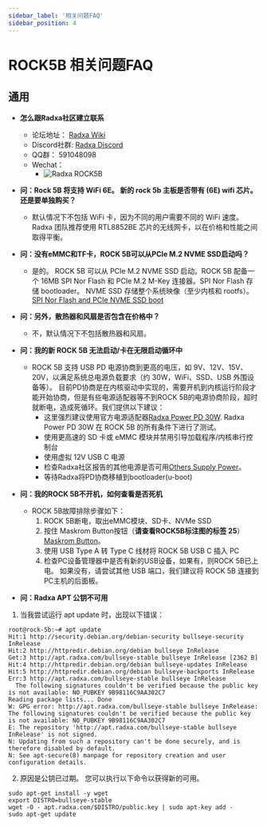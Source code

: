 ```yaml
---
sidebar_label: '相关问题FAQ'
sidebar_position: 4
---
```


# ROCK5B 相关问题FAQ

## 通用

- **怎么跟Radxa社区建立联系**
	* 论坛地址： [Radxa Wiki](http://forum.radxa.com)
	* Discord社群: [Radxa Discord](https://rock.sh/go)
	* QQ群： 591048098
	* Wechat： 
		- ![Radxa ROCK5B](/zh/img/wechat_group/ROCK5B.png)

- **问：Rock 5B 将支持 WiFi 6E。 新的 rock 5b 主板是否带有 (6E) wifi 芯片。 还是要单独购买？**

	* 默认情况下不包括 WiFi 卡，因为不同的用户需要不同的 WiFi 速度。 Radxa 团队推荐使用 RTL8852BE 芯片的无线网卡，以在价格和性能之间取得平衡。

- **问：没有eMMC和TF卡，ROCK 5B可以从PCIe M.2 NVME SSD启动吗？**

	* 是的。 ROCK 5B 可以从 PCIe M.2 NVME SSD 启动。ROCK 5B 配备一个 16MB SPI Nor Flash 和 PCIe M.2 M-Key 连接器。SPI Nor Flash 存储 bootloader。 NVME SSD 存储整个系统映像（至少内核和 rootfs）。[SPI Nor Flash and PCIe NVME SSD boot](./advanced/spi-nvme-boot)

- **问：另外，散热器和风扇是否包含在价格中？**
	
	* 不，默认情况下不包括散热器和风扇。

- **问：我的新 ROCK 5B 无法启动/卡在无限启动循环中**
	
	* ROCK 5B 支持 USB PD 电源协商到更高的电压，如 9V、12V、15V、20V，以满足系统总电源负载要求（约 30W，WiFi、SSD、USB 外围设备等）。 目前PD协商是在内核驱动中实现的，需要开机到内核运行阶段才能开始协商，但是有些电源适配器等不到ROCK 5B的电源协商阶段，超时就断电，造成死循环。我们提供以下建议：
		- 这里强烈建议使用官方电源适配器[Radxa Power PD 30W](../../accessories/pd_30w). Radxa Power PD 30W 在 ROCK 5B 的所有条件下进行了测试。
		- 使用更高速的 SD 卡或 eMMC 模块并禁用引导加载程序/内核串行控制台
		- 使用虚拟 12V USB C 电源
		- 检查Radxa社区报告的其他电源是否可用[Others Supply Power](./accessories/support_accessories)。
		- 等待Radxa将PD协商移植到bootloader(u-boot)

- **问：我的ROCK 5B不开机，如何查看是否死机**

	* ROCK 5B故障排除步骤如下：
		1. ROCK 5B断电，取出eMMC模块、SD卡、NVMe SSD
		2. 按住 Maskrom Button按钮（**请查看ROCK5B标注图的标签 25**）[Maskrom Button](./intro)。
		3. 使用 USB Type A 转 Type C 线材将 ROCK 5B USB C 插入 PC
		4. 检查PC设备管理器中是否有新的USB设备，如果有，则ROCK 5B已上电。 如果没有，请尝试其他 USB 端口，我们建议将 ROCK 5B 连接到 PC主机的后面板。

- **问：Radxa APT 公钥不可用**

1. 当我尝试运行 apt update 时，出现以下错误：

```
root@rock-5b:~# apt update
Hit:1 http://security.debian.org/debian-security bullseye-security InRelease   
Hit:2 http://httpredir.debian.org/debian bullseye InRelease                    
Get:3 http://apt.radxa.com/bullseye-stable bullseye InRelease [2362 B]
Hit:4 http://httpredir.debian.org/debian bullseye-updates InRelease
Hit:5 http://httpredir.debian.org/debian bullseye-backports InRelease
Err:3 http://apt.radxa.com/bullseye-stable bullseye InRelease
  The following signatures couldn't be verified because the public key is not available: NO_PUBKEY 9B98116C9AA302C7
Reading package lists... Done
W: GPG error: http://apt.radxa.com/bullseye-stable bullseye InRelease: The following signatures couldn't be verified because the public key is not available: NO_PUBKEY 9B98116C9AA302C7
E: The repository 'http://apt.radxa.com/bullseye-stable bullseye InRelease' is not signed.
N: Updating from such a repository can't be done securely, and is therefore disabled by default.
N: See apt-secure(8) manpage for repository creation and user configuration details.
```
2. 原因是公钥已过期。 您可以执行以下命令以获得新的可用。

```
sudo apt-get install -y wget
export DISTRO=bullseye-stable
wget -O - apt.radxa.com/$DISTRO/public.key | sudo apt-key add -
sudo apt-get update
```
